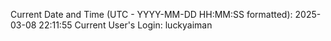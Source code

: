 Current Date and Time (UTC - YYYY-MM-DD HH:MM:SS formatted): 2025-03-08 22:11:55
Current User's Login: luckyaiman
